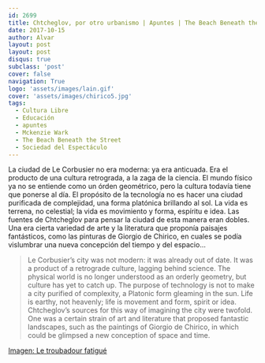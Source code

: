 ```yaml
---
id: 2699
title: Chtcheglov, por otro urbanismo | Apuntes | The Beach Beneath the Street #TBBT
date: 2017-10-15
author: Alvar
layout: post
layout: post
disqus: true
subclass: 'post'
cover: false
navigation: True
logo: 'assets/images/lain.gif'
cover: 'assets/images/chirico5.jpg'
tags:
  - Cultura Libre
  - Educación
  - apuntes
  - Mckenzie Wark
  - The Beach Beneath the Street
  - Sociedad del Espectáculo
---
```


La ciudad de Le Corbusier no era moderna: ya era anticuada. Era el producto de una cultura retrograda, a la zaga de la ciencia. El mundo físico ya no se entiende como un órden geométrico, pero la cultura todavía tiene que ponerse al día. El propósito de la tecnología no es hacer una ciudad purificada de complejidad, una forma platónica brillando al sol. La vida es terrena, no celestial; la vida es movimiento y forma, espíritu e idea. Las fuentes de Chtcheglov para pensar la ciudad de esta manera eran dobles. Una era cierta variedad de arte y la literatura que proponía paisajes fantásticos, como las pinturas de Giorgio de Chirico, en cuales se podía vislumbrar una nueva concepción del tiempo y del espacio...

>Le Corbusier&#x2019;s city was not modern: it was already out of date. It was a product of a retrograde culture, lagging behind science. The physical world is no longer understood as an orderly geometry, but culture has yet to catch up. The purpose of technology is not to make a city purified of complexity, a Platonic form gleaming in the sun. Life is earthy, not heavenly; life is movement and form, spirit or idea. Chtcheglov&#x2019;s sources for this way of imagining the city were twofold. One was a certain strain of art and literature that proposed fantastic landscapes, such as the paintings of Giorgio de Chirico, in which could be glimpsed a new conception of space and time.


[Imagen: Le troubadour fatigué](http://www.histoiredelart.net/courants/la-peinture-metaphysique-14)
